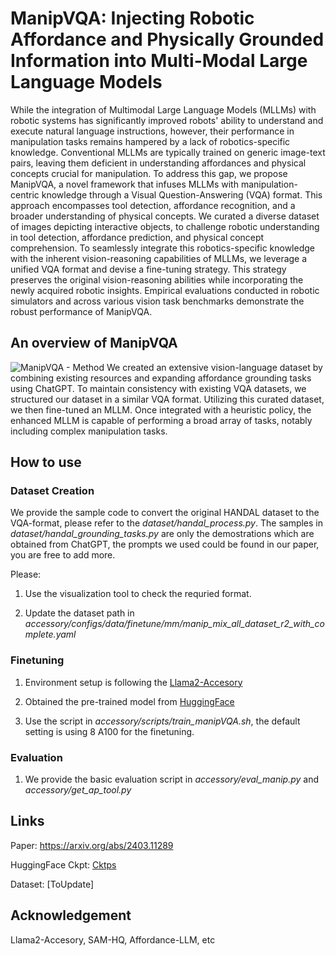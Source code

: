# ManipVQA: Injecting Robotic Affordance and Physically Grounded Information into Multi-Modal Large Language Models

While the integration of Multimodal Large Language Models (MLLMs) with robotic systems has significantly improved robots' ability to understand and execute natural language instructions, however, their performance in manipulation tasks remains hampered by a lack of robotics-specific knowledge. Conventional MLLMs are typically trained on generic image-text pairs, leaving them deficient in understanding affordances and physical concepts crucial for manipulation. To address this gap, we propose ManipVQA, a novel framework that infuses MLLMs with manipulation-centric knowledge through a Visual Question-Answering (VQA) format. This approach encompasses tool detection, affordance recognition, and a broader understanding of physical concepts. We curated a diverse dataset of images depicting interactive objects, to challenge robotic understanding in tool detection, affordance prediction, and physical concept comprehension. To seamlessly integrate this robotics-specific knowledge with the inherent vision-reasoning capabilities of MLLMs, we leverage a unified VQA format and devise a fine-tuning strategy. This strategy preserves the original vision-reasoning abilities while incorporating the newly acquired robotic insights. Empirical evaluations conducted in robotic simulators and across various vision task benchmarks demonstrate the robust performance of ManipVQA.

## An overview of ManipVQA
![ManipVQA - Method](figures/Method-Figure.png)
We created an extensive vision-language dataset by combining existing resources and expanding affordance grounding tasks using ChatGPT. To maintain consistency with existing VQA datasets, we structured our dataset in a similar VQA format. Utilizing this curated dataset, we then fine-tuned an MLLM. Once integrated with a heuristic policy, the enhanced MLLM is capable of performing a broad array of tasks, notably including complex manipulation tasks.

## How to use

### Dataset Creation

We provide the sample code to convert the original HANDAL dataset to the VQA-format, please refer to the *dataset/handal_process.py*. The samples in *dataset/handal_grounding_tasks.py* are only the demostrations which are obtained from ChatGPT, the prompts we used could be found in our paper, you are free to add more.

Please:

1. Use the visualization tool to check the requried format.

2. Update the dataset path in *accessory/configs/data/finetune/mm/manip_mix_all_dataset_r2_with_complete.yaml*


### Finetuning

1. Environment setup is following the [Llama2-Accesory](https://github.com/Alpha-VLLM/LLaMA2-Accessory)

2. Obtained the pre-trained model from [HuggingFace](https://huggingface.co/Alpha-VLLM/LLaMA2-Accessory/tree/main/finetune/mm/SPHINX/SPHINX-1k)

3. Use the script in *accessory/scripts/train_manipVQA.sh*, the default setting is using 8 A100 for the finetuning.

### Evaluation
1. We provide the basic evaluation script in *accessory/eval_manip.py* and *accessory/get_ap_tool.py*


## Links
Paper: https://arxiv.org/abs/2403.11289

HuggingFace Ckpt: [Cktps](https://huggingface.co/SiyuanH/ManipVQA-V2)

Dataset: [ToUpdate]


## Acknowledgement

Llama2-Accesory, SAM-HQ, Affordance-LLM, etc
